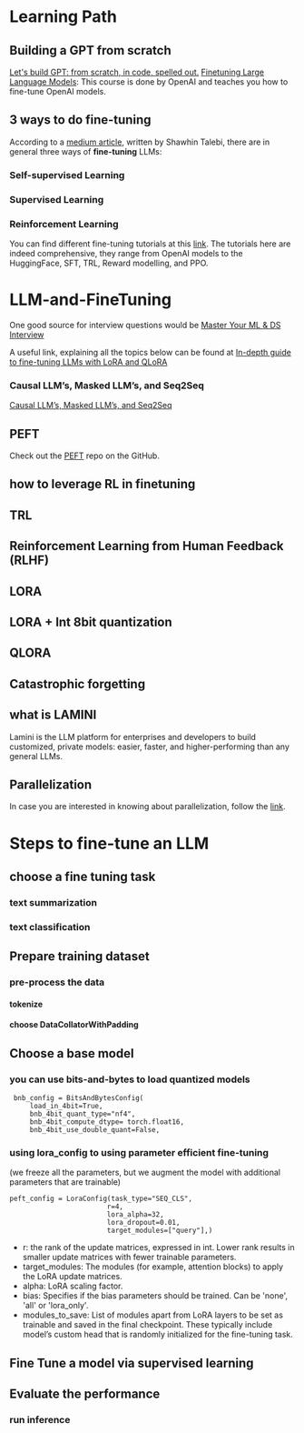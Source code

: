# Learning Path

## Building a GPT from scratch
[Let's build GPT: from scratch, in code, spelled out.](https://www.youtube.com/watch?v=kCc8FmEb1nY)
[Finetuning Large Language Models](https://www.deeplearning.ai/short-courses/finetuning-large-language-models/): This course is done by OpenAI and teaches you how to fine-tune OpenAI models.

## 3 ways to do fine-tuning
According to a [medium article](https://medium.com/p/23473d763b91), written by Shawhin Talebi, there are in general three ways of **fine-tuning** LLMs:
### Self-supervised Learning
### Supervised Learning
### Reinforcement Learning
You can find different fine-tuning tutorials at this [link](https://github.com/ashishpatel26/LLM-Finetuning). The tutorials here are indeed comprehensive, they range from OpenAI models to the HuggingFace, SFT, TRL, Reward modelling, and PPO.
# LLM-and-FineTuning
 One good source for interview questions would be [Master Your ML & DS Interview](https://www.mlstack.cafe/blog/large-language-models-llms-interview-questions)

A useful link, explaining all the topics below can be found at [In-depth guide to fine-tuning LLMs with LoRA and QLoRA](https://www.mercity.ai/blog-post/guide-to-fine-tuning-llms-with-lora-and-qlora#:~:text=QLoRA%20and%20LoRA%20both%20are,of%20a%20standalone%20finetuning%20technique.)
### Causal LLM’s, Masked LLM’s, and Seq2Seq
[Causal LLM’s, Masked LLM’s, and Seq2Seq](https://medium.com/@tom_21755/understanding-causal-llms-masked-llm-s-and-seq2seq-a-guide-to-language-model-training-d4457bbd07fa)


## PEFT
Check out the [PEFT](https://github.com/huggingface/peft) repo on the GitHub.
## how to leverage RL in finetuning
## TRL
## Reinforcement Learning from Human Feedback (RLHF)
## LORA
## LORA + Int 8bit quantization
## QLORA
## Catastrophic forgetting
## what is LAMINI
Lamini is the LLM platform for enterprises and developers to build customized, private models: easier, faster, and higher-performing than any general LLMs.


## Parallelization
In case you are interested in knowing about parallelization, follow the [link](https://towardsdatascience.com/how-to-build-an-llm-from-scratch-8c477768f1f9).




# Steps to fine-tune an LLM
## choose a fine tuning task
### text summarization
### text classification

## Prepare training dataset
### pre-process the data
#### tokenize
#### choose DataCollatorWithPadding
## Choose a base model
### you can use bits-and-bytes to load quantized models

```
 bnb_config = BitsAndBytesConfig(
     load_in_4bit=True,
     bnb_4bit_quant_type="nf4",
     bnb_4bit_compute_dtype= torch.float16,
     bnb_4bit_use_double_quant=False,
```



### using lora_config to using parameter efficient fine-tuning
(we freeze all the parameters, but we augment the model with additional parameters that are trainable)


```
peft_config = LoraConfig(task_type="SEQ_CLS",
                        r=4,
                        lora_alpha=32,
                        lora_dropout=0.01,
                        target_modules=["query"],)
```
* r: the rank of the update matrices, expressed in int. Lower rank results in smaller update matrices with fewer trainable parameters.
* target_modules: The modules (for example, attention blocks) to apply the LoRA update matrices.
* alpha: LoRA scaling factor.
* bias: Specifies if the bias parameters should be trained. Can be 'none', 'all' or 'lora_only'.
* modules_to_save: List of modules apart from LoRA layers to be set as trainable and saved in the final checkpoint. These typically include model’s custom head that is randomly initialized for the fine-tuning task.

## Fine Tune a model via supervised learning 
## Evaluate the performance
### run inference
